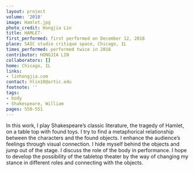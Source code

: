 ```yaml
---
layout: project
volume: '2018'
image: Hamlet.jpg
photo_credit: Hongjia Lin
title: HAMLET-
first_performed: first performed on December 12, 2018
place: SAIC studio critique space, Chicago, IL
times_performed: performed twice in 2018
contributor: HONGJIA LIN
collaborators: []
home: Chicago, IL
links:
- linhongjia.com
contact: hlin10@artic.edu
footnote: ''
tags:
- body
- Shakespeare, William
pages: 550-551
---
```




In this work, I play Shakespeare’s classic literature, the tragedy of Hamlet, on a table top with found toys. I try to find a metaphorical relationship between the characters and the found objects. I enhance the audience’s feelings through visual connection. I hide myself behind the objects and jump out of the stage. I discuss the role of the body in performance. I hope to develop the possibility of the tabletop theater by the way of changing my stance in different roles and connecting with the objects.
